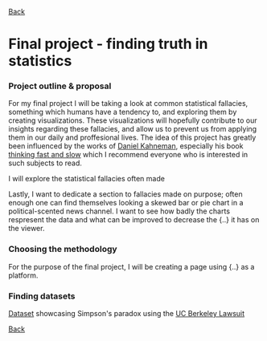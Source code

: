 [Back](https://portfolio.jakobs.dev)
# Final project - finding truth in statistics

### Project outline & proposal
For my final project I will be taking a look at common statistical fallacies, something which humans have a tendency to, and exploring them by creating visualizations. These visualizations will hopefully contribute to our insights regarding these fallacies, and allow us to prevent us from applying them in our daily and proffesional lives. The idea of this project has greatly been influenced by the works of [Daniel Kahneman](https://kahneman.socialpsychology.org/), especially his book [thinking fast and slow](https://en.wikipedia.org/wiki/Thinking,_Fast_and_Slow) which I recommend everyone who is interested in such subjects to read. 

I will explore the statistical fallacies often made 

Lastly, I want to dedicate a section to fallacies made on purpose; often enough one can find themselves looking a skewed bar or pie chart in a political-scented news channel. I want to see how badly the charts respresent the data and what can be improved to decrease the {..} it has on the viewer. 

### Choosing the methodology 
For the purpose of the final project, I will be creating a page using {..} as a platform. 

### Finding datasets

[Dataset](/data/Simpsonsparadox.xlsx) showcasing Simpson's paradox using the [UC Berkeley Lawsuit](https://medium.com/@dexter.shawn/how-uc-berkeley-almost-got-sued-because-of-lying-data-aaa5d641f571)



[Back](https://portfolio.jakobs.dev)
